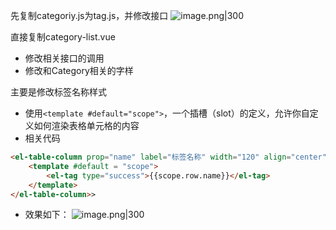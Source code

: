 
先复制categoriy.js为tag.js，并修改接口
![image.png|300](https://my-obsidian-image.oss-cn-guangzhou.aliyuncs.com/2024/04/06c6935a58bb3136e38dec0e7115881a.png)


直接复制category-list.vue
- 修改相关接口的调用
- 修改和Category相关的字样

主要是修改标签名称样式
- 使用`<template #default="scope">`，一个插槽（slot）的定义，允许你自定义如何渲染表格单元格的内容
- 相关代码
```html
<el-table-column prop="name" label="标签名称" width="120" align="center">  
    <template #default = "scope">  
        <el-tag type="success">{{scope.row.name}}</el-tag>  
    </template>  
</el-table-column>>
```

- 效果如下：
  ![image.png|300](https://my-obsidian-image.oss-cn-guangzhou.aliyuncs.com/2024/04/f12d981646ef3fa1ddf990ef4d2775e9.png)
